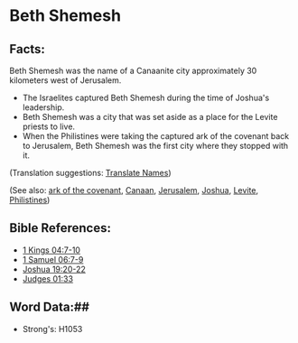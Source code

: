 # Beth Shemesh #

## Facts: ##

Beth Shemesh was the name of a Canaanite city approximately 30 kilometers west of Jerusalem.

* The Israelites captured Beth Shemesh during the time of Joshua's leadership.
* Beth Shemesh was a city that was set aside as a place for the Levite priests to live.
* When the Philistines were taking the captured ark of the covenant back to Jerusalem, Beth Shemesh was the first city where they stopped with it.

(Translation suggestions: [Translate Names](rc://en/ta/man/translate/translate-names))

(See also: [ark of the covenant](../kt/arkofthecovenant.md), [Canaan](canaan.md), [Jerusalem](jerusalem.md), [Joshua](joshua.md), [Levite](levite.md), [Philistines](philistines.md))

## Bible References: ##

* [1 Kings 04:7-10](rc://en/tn/help/1ki/04/07)
* [1 Samuel 06:7-9](rc://en/tn/help/1sa/06/07)
* [Joshua 19:20-22](rc://en/tn/help/jos/19/20)
* [Judges 01:33](rc://en/tn/help/jdg/01/33)

## Word Data:##

* Strong's: H1053
